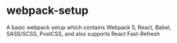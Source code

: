 # webpack-setup
A basic webpack setup which contains Webpack 5, React, Babel, SASS/SCSS, PostCSS, and also supports React Fast-Refresh
